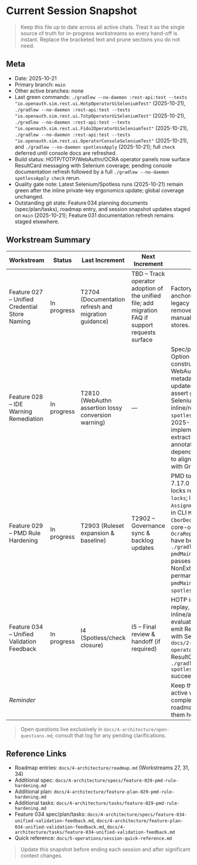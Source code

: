 # Current Session Snapshot

> Keep this file up to date across all active chats. Treat it as the single source of truth for in-progress workstreams so every hand-off is instant. Replace the bracketed text and prune sections you do not need.

## Meta
- Date: 2025-10-21
- Primary branch: `main`
- Other active branches: none
 - Last green commands: `./gradlew --no-daemon :rest-api:test --tests "io.openauth.sim.rest.ui.HotpOperatorUiSeleniumTest"` (2025-10-21), `./gradlew --no-daemon :rest-api:test --tests "io.openauth.sim.rest.ui.TotpOperatorUiSeleniumTest"` (2025-10-21), `./gradlew --no-daemon :rest-api:test --tests "io.openauth.sim.rest.ui.Fido2OperatorUiSeleniumTest"` (2025-10-21), `./gradlew --no-daemon :rest-api:test --tests "io.openauth.sim.rest.ui.OperatorConsoleSeleniumTest"` (2025-10-21), and `./gradlew --no-daemon spotlessApply` (2025-10-21); full `check` deferred until console docs are refreshed.
 - Build status: HOTP/TOTP/WebAuthn/OCRA operator panels now surface ResultCard messaging with Selenium coverage; pending console documentation refresh followed by a full `./gradlew --no-daemon spotlessApply check` rerun.
- Quality gate note: Latest Selenium/Spotless runs (2025-10-21) remain green after the inline private-key ergonomics update; global coverage unchanged.
- Outstanding git state: Feature 034 planning documents (spec/plan/tasks), roadmap entry, and session snapshot updates staged on `main` (2025-10-21); Feature 031 documentation refresh remains staged elsewhere.

## Workstream Summary
| Workstream | Status | Last Increment | Next Increment | Notes |
|------------|--------|----------------|----------------|-------|
| Feature 027 – Unified Credential Store Naming | In progress | T2704 (Documentation refresh and migration guidance) | TBD – Track operator adoption of the unified file; add migration FAQ if support requests surface | Factory/CLI/REST defaults anchored to `credentials.db`; legacy fallback checks removed, docs now instruct manual migration for existing stores. |
| Feature 028 – IDE Warning Remediation | In progress | T2810 (WebAuthn assertion lossy conversion warning) | — | Spec/plan/tasks added, Option B locked, TOTP constructors cleaned, WebAuthn attestation/REST metadata assertions updated; CLI/REST tests assert generated OTPs, Selenium suites verify inline/replay controls, full `spotlessApply check` passes; 2025-10-19 clarifications implemented (DTO extraction + SpotBugs annotation export); rest-api dependency lock refreshed to align `checker-qual` 3.51.1 with Gradle force. |
| Feature 029 – PMD Rule Hardening | In progress | T2903 (Ruleset expansion & baseline) | T2902 – Governance sync & backlog updates | PMD toolVersion bumped to 7.17.0 with dependency locks refreshed via `--write-locks`; legacy `AssignmentInOperand` findings in CLI `MaintenanceCli`, core `CborDecoder`/`SimpleJson`, and core-ocra `OcraReplayVerifierBenchmark` have been refactored and `./gradlew --no-daemon pmdMain pmdTest` now passes; NonExhaustiveSwitch added permanently with green `pmdMain pmdTest` + `spotlessApply check`. |
| Feature 034 – Unified Validation Feedback | In progress | I4 (Spotless/check closure) | I5 – Final review & handoff (if required) | HOTP inline/replay, TOTP replay, WebAuthn inline/attestation, and OCRA evaluate/replay flows now emit ResultCard messaging with Selenium coverage. `docs/2-how-to/use-ocra-operator-ui.md` covers the ResultCard behaviour and `./gradlew --no-daemon spotlessApply check` succeeded on 2025-10-22. |
| _Reminder_ |  |  |  | Keep this table limited to active workstreams; move completed features to the roadmap instead of tracking them here. |

> Open questions live exclusively in `docs/4-architecture/open-questions.md`; consult that log for any pending clarifications.

## Reference Links
- Roadmap entries: `docs/4-architecture/roadmap.md` (Workstreams 27, 31, 34)
- Additional spec: `docs/4-architecture/specs/feature-029-pmd-rule-hardening.md`
- Additional plan: `docs/4-architecture/feature-plan-029-pmd-rule-hardening.md`
- Additional tasks: `docs/4-architecture/tasks/feature-029-pmd-rule-hardening.md`
- Feature 034 spec/plan/tasks: `docs/4-architecture/specs/feature-034-unified-validation-feedback.md`, `docs/4-architecture/feature-plan-034-unified-validation-feedback.md`, `docs/4-architecture/tasks/feature-034-unified-validation-feedback.md`
- Quick reference: `docs/5-operations/session-quick-reference.md`

> Update this snapshot before ending each session and after significant context changes.
